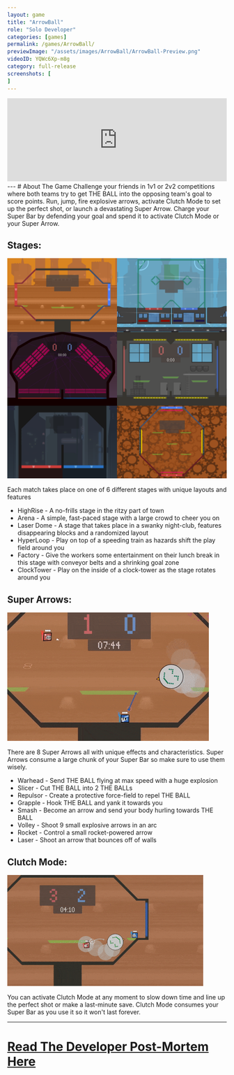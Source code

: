 ```yaml
---
layout: game
title: "ArrowBall"
role: "Solo Developer"
categories: [games]
permalink: /games/ArrowBall/
previewImage: "/assets/images/ArrowBall/ArrowBall-Preview.png"
videoID: YQWc6Xp-m8g
category: full-release
screenshots: [
]
---
```

<div class="steam-badge__container">
<div class="steam-badge">
<iframe src="https://store.steampowered.com/widget/1307310/" frameborder="0" width="100%" height="190"></iframe>
</div>
</div>
---
# About The Game
Challenge your friends in 1v1 or 2v2 competitions where both teams try to get THE BALL into the opposing team's goal to score points. Run, jump, fire explosive arrows, activate Clutch Mode to set up the perfect shot, or launch a devastating Super Arrow. Charge your Super Bar by defending your goal and spend it to activate Clutch Mode or your Super Arrow.

## Stages:
![Image of all Stages](/assets/images/ArrowBall/Stages.png)

Each match takes place on one of 6 different stages with unique layouts and features
* HighRise - A no-frills stage in the ritzy part of town
* Arena - A simple, fast-paced stage with a large crowd to cheer you on
* Laser Dome - A stage that takes place in a swanky night-club, features disappearing blocks and a randomized layout
* HyperLoop - Play on top of a speeding train as hazards shift the play field around you
* Factory - Give the workers some entertainment on their lunch break in this stage with conveyor belts and a shrinking goal zone
* ClockTower - Play on the inside of a clock-tower as the stage rotates around you

## Super Arrows:
![Super Arrow Gif](/assets/images/ArrowBall/super.gif)

There are 8 Super Arrows all with unique effects and characteristics. Super Arrows consume a large chunk of your Super Bar so make sure to use them wisely.
* Warhead - Send THE BALL flying at max speed with a huge explosion
* Slicer - Cut THE BALL into 2 THE BALLs
* Repulsor - Create a protective force-field to repel THE BALL
* Grapple - Hook THE BALL and yank it towards you
* Smash - Become an arrow and send your body hurling towards THE BALL
* Volley - Shoot 9 small explosive arrows in an arc
* Rocket - Control a small rocket-powered arrow
* Laser - Shoot an arrow that bounces off of walls

## Clutch Mode:
![Clutch Mode Gif](/assets/images/ArrowBall/clutch.gif)

You can activate Clutch Mode at any moment to slow down time and line up the perfect shot or make a last-minute save. Clutch Mode consumes your Super Bar as you use it so it won't last forever.

---
# [Read The Developer Post-Mortem Here](/games/ArrowBall/PostMortem)